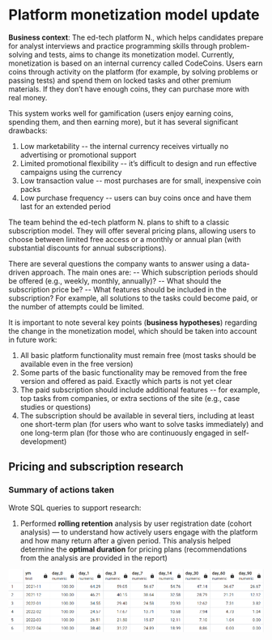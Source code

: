 # Platform monetization model update

**Business context**: The ed-tech platform N., which helps candidates prepare for analyst interviews and practice programming skills through problem-solving and tests, aims to change its monetization model.
Currently, monetization is based on an internal currency called CodeCoins. Users earn coins through activity on the platform (for example, by solving problems or passing tests) and spend them on locked tasks and other premium materials. If they don’t have enough coins, they can purchase more with real money.

This system works well for gamification (users enjoy earning coins, spending them, and then earning more), but it has several significant drawbacks:

1) Low marketability -- the internal currency receives virtually no advertising or promotional support
2) Limited promotional flexibility -- it’s difficult to design and run effective campaigns using the currency
3) Low transaction value -- most purchases are for small, inexpensive coin packs
4) Low purchase frequency -- users can buy coins once and have them last for an extended period

The team behind the ed-tech platform N. plans to shift to a classic subscription model. They will offer several pricing plans, allowing users to choose between limited free access or a monthly or annual plan (with substantial discounts for annual subscriptions).

There are several questions the company wants to answer using a data-driven approach. The main ones are:
-- Which subscription periods should be offered (e.g., weekly, monthly, annually)?
-- What should the subscription price be?
-- What features should be included in the subscription? For example, all solutions to the tasks could become paid, or the number of attempts could be limited.

It is important to note several key points (**business hypotheses**) regarding the change in the monetization model, which should be taken into account in future work:

1) All basic platform functionality must remain free (most tasks should be available even in the free version)
2) Some parts of the basic functionality may be removed from the free version and offered as paid. Exactly which parts is not yet clear
3) The paid subscription should include additional features -- for example, top tasks from companies, or extra sections of the site (e.g., case studies or questions)
4) The subscription should be available in several tiers, including at least one short-term plan (for users who want to solve tasks immediately) and one long-term plan (for those who are continuously engaged in self-development)

## Pricing and subscription research

### Summary of actions taken

Wrote SQL queries to support research: 

1) Performed **rolling retention** analysis by user registration date (cohort analysis) — to understand how actively users engage with the platform and how many return after a given period. This analysis helped determine the **optimal duration** for pricing plans (recommendations from the analysis are provided in the report)

![Rolling retention chart](images/rolling_retention.png)









